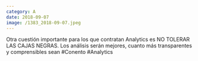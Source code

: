 ```yaml
--- 
category: A 
date: 2018-09-07 
image: /1383_2018-09-07.jpeg 
--- 
```


Otra cuestión importante para los que contratan Analytics es NO TOLERAR LAS CAJAS NEGRAS. Los análisis serán mejores, cuanto más transparentes y comprensibles sean #Conento #Analytics